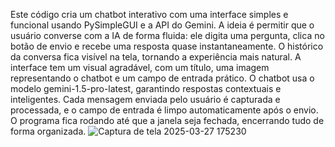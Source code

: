 Este código cria um chatbot interativo com uma interface simples e funcional usando PySimpleGUI e a API do Gemini. A ideia é permitir que o usuário converse com a IA de forma fluida: ele digita uma pergunta, clica no botão de envio e recebe uma resposta quase instantaneamente. O histórico da conversa fica visível na tela, tornando a experiência mais natural. A interface tem um visual agradável, com um título, uma imagem representando o chatbot e um campo de entrada prático. O chatbot usa o modelo gemini-1.5-pro-latest, garantindo respostas contextuais e inteligentes. Cada mensagem enviada pelo usuário é capturada e processada, e o campo de entrada é limpo automaticamente após o envio. O programa fica rodando até que a janela seja fechada, encerrando tudo de forma organizada.
![Captura de tela 2025-03-27 175230](https://github.com/user-attachments/assets/b9c6c286-9c8c-456d-8b9d-242f13889f98)
